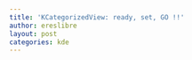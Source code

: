 ```yaml
---
title: 'KCategorizedView: ready, set, GO !!'
author: ereslibre
layout: post
categories: kde
---
```


